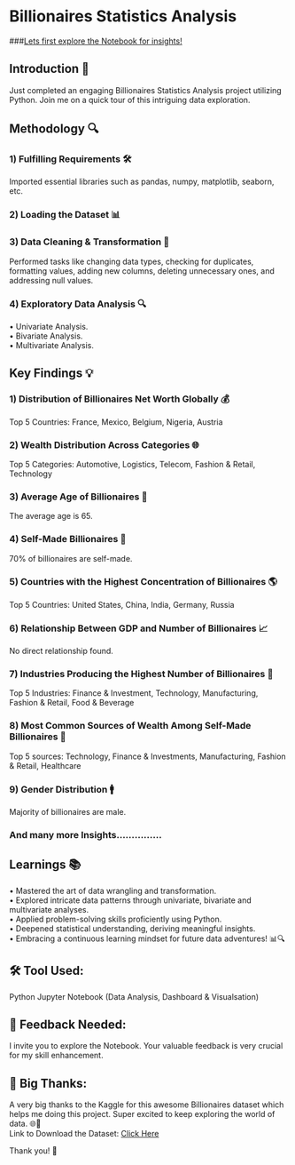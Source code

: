 # Billionaires Statistics Analysis
###[Lets first explore the Notebook for insights!](https://github.com/MujtabaRZ011/Data-Analysis-By-Python/blob/main/Billionaires%20Statistics%20Analysis/Notebook/Billionaires%20Statistics.ipynb)
## Introduction 🚀
Just completed an engaging Billionaires Statistics Analysis project utilizing Python. Join me on a quick tour of this intriguing data exploration.

## Methodology 🔍
### 1) Fulfilling Requirements 🛠️
Imported essential libraries such as pandas, numpy, matplotlib, seaborn, etc.
### 2) Loading the Dataset 📊
### 3) Data Cleaning & Transformation 🧹
Performed tasks like changing data types, checking for duplicates, formatting values, adding new columns, deleting unnecessary ones, and addressing null values.
### 4) Exploratory Data Analysis 🔍
•	Univariate Analysis.<br>
•	Bivariate Analysis.<br>
•	Multivariate Analysis.

## Key Findings 💡
### 1) Distribution of Billionaires Net Worth Globally 💰
Top 5 Countries: France, Mexico, Belgium, Nigeria, Austria

### 2) Wealth Distribution Across Categories 🌐
Top 5 Categories: Automotive, Logistics, Telecom, Fashion & Retail, Technology

### 3) Average Age of Billionaires 🎂
The average age is 65.

### 4) Self-Made Billionaires 🔄
70% of billionaires are self-made.

### 5) Countries with the Highest Concentration of Billionaires 🌎
Top 5 Countries: United States, China, India, Germany, Russia

### 6) Relationship Between GDP and Number of Billionaires 📈
No direct relationship found.

### 7) Industries Producing the Highest Number of Billionaires 🏢
Top 5 Industries: Finance & Investment, Technology, Manufacturing, Fashion & Retail, Food & Beverage

### 8) Most Common Sources of Wealth Among Self-Made Billionaires 👥
Top 5 sources: Technology, Finance & Investments, Manufacturing, Fashion & Retail, Healthcare

### 9) Gender Distribution 🚹
Majority of billionaires are male.

### And many more Insights……………

## Learnings 📚
•	Mastered the art of data wrangling and transformation.<br>
•	Explored intricate data patterns through univariate, bivariate and multivariate analyses.<br>
•	Applied problem-solving skills proficiently using Python.<br>
•	Deepened statistical understanding, deriving meaningful insights.<br>
•	Embracing a continuous learning mindset for future data adventures! 📊🔍

## 🛠️ Tool Used:
Python Jupyter Notebook (Data Analysis, Dashboard & Visualsation)

## 👀 Feedback Needed:
I invite you to explore the Notebook. Your valuable feedback is very crucial for my skill enhancement.

## 🙌 Big Thanks: 
A very big thanks to the Kaggle for this awesome Billionaires dataset which helps me doing this project. Super excited to keep exploring the world of data. 🌐🍕 <br>
Link to Download the Dataset: 
[Click Here](https://www.kaggle.com/datasets/nelgiriyewithana/billionaires-statistics-dataset/download?datasetVersionNumber=1)

Thank you! 🚀 

